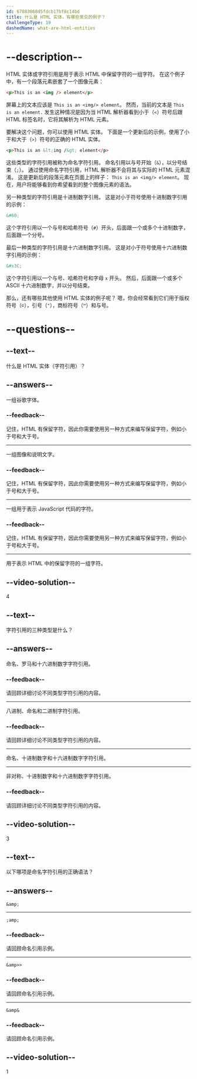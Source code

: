 ```yaml
---
id: 67083868d5fdcb17bf8c14bd
title: 什么是 HTML 实体，有哪些常见的例子？
challengeType: 19
dashedName: what-are-html-entities
---
```


# --description--

HTML 实体或字符引用是用于表示 HTML 中保留字符的一组字符。 在这个例子中，有一个段落元素嵌套了一个图像元素：

```html
<p>This is an <img /> element</p>
```

屏幕上的文本应该是 `This is an <img/> element`。 然而，当前的文本是 `This is an element.` 发生这种情况是因为当 HTML 解析器看到小于（`<`）符号后跟 HTML 标签名时，它将其解析为 HTML 元素。

要解决这个问题，你可以使用 HTML 实体。 下面是一个更新后的示例，使用了小于和大于（`>`）符号的正确的 HTML 实体。

```html
<p>This is an &lt;img /&gt; element</p>
```

这些类型的字符引用被称为命名字符引用。 命名引用以与号开始（`&`），以分号结束（`;`）。 通过使用命名字符引用，HTML 解析器不会将其与实际的 HTML 元素混淆。 这是更新后的段落元素在页面上的样子： `This is an <img/> element`。 现在，用户将能够看到你希望看到的整个图像元素的语法。

另一种类型的字符引用是十进制数字引用。 这是对小于符号使用十进制数字引用的示例：

```html
&#60;
```

这个字符引用以一个与号和哈希符号（`#`）开头，后面跟一个或多个十进制数字，后面跟一个分号。

最后一种类型的字符引用是十六进制数字引用。 这是对小于符号使用十六进制数字引用的示例：

```html
&#x3C;
```

这个字符引用以一个与号、哈希符号和字母 `x` 开头。 然后，后面跟一个或多个 ASCII 十六进制数字，并以分号结束。

那么，还有哪些其他使用 HTML 实体的例子呢？ 嗯，你会经常看到它们用于版权符号（`©`），引号（`"`），商标符号（`™`）和与号。

# --questions--

## --text--

什么是 HTML 实体（字符引用）？

## --answers--

一组谷歌字体。

### --feedback--

记住，HTML 有保留字符，因此你需要使用另一种方式来编写保留字符，例如小于号和大于号。

---

一组图像和说明文字。

### --feedback--

记住，HTML 有保留字符，因此你需要使用另一种方式来编写保留字符，例如小于号和大于号。

---

一组用于表示 JavaScript 代码的字符。

### --feedback--

记住，HTML 有保留字符，因此你需要使用另一种方式来编写保留字符，例如小于号和大于号。

---

用于表示 HTML 中的保留字符的一组字符。

## --video-solution--

4

## --text--

字符引用的三种类型是什么？

## --answers--

命名、罗马和十六进制数字字符引用。

### --feedback--

请回顾详细讨论不同类型字符引用的内容。

---

八进制、命名和二进制字符引用。

### --feedback--

请回顾详细讨论不同类型字符引用的内容。

---

命名、十进制数字和十六进制数字字符引用。

---

非对称、十进制数字和十六进制数字字符引用。

### --feedback--

请回顾详细讨论不同类型字符引用的内容。

## --video-solution--

3

## --text--

以下哪项是命名字符引用的正确语法？

## --answers--

`&amp;`

---

`;amp;`

### --feedback--

请回顾命名引用示例。

---

`&amp>>`

### --feedback--

请回顾命名引用示例。

---

`&amp&`

### --feedback--

请回顾命名引用示例。

## --video-solution--

1
